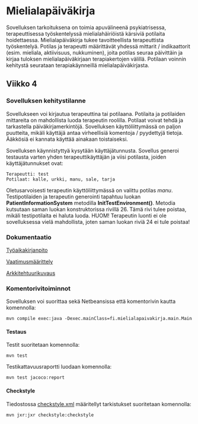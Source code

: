 # Mielialapäiväkirja
Sovelluksen tarkoituksena on toimia apuvälineenä psykiatrisessa, terapeuttisessa työskentelyssä mielialahäiriöistä kärsiviä potilaita hoidettaessa. Mielialapäiväkirja tukee tavoitteellista terapeuttista työskentelyä. Potilas ja terapeutti määrittävät yhdessä mittarit / indikaattorit (esim. mieliala, aktiivisuus, nukkuminen), joita potilas seuraa päivittäin ja kirjaa tuloksen mielialapäiväkirjaan terapiakertojen välillä. Potilaan voinnin kehitystä seurataan terapiakäynneillä mielialapäiväkirjasta.

## Viikko 4

### Sovelluksen kehitystilanne
Sovellukseen voi kirjautua terapeuttina tai potilaana. Potilaita ja potilaiden mittareita on mahdollista luoda terapeutin roolilla. Potilaat voivat tehdä ja tarkastella päiväkirjamerkintöjä. Sovelluksen käyttöliittymässä on paljon puutteita, mikäli käyttäjä antaa virheellisiä komentoja / pyydettyjä tietoja. Ääkkösiä ei kannata käyttää ainakaan toistaiseksi.

Sovelluksen käynnistyttyä kysytään käyttäjätunnusta. Sovellus generoi testausta varten yhden terapeuttikäyttäjän ja viisi potilasta, joiden käyttäjätunnukset ovat:
```
Terapeutti: test
Potilaat: kalle, urkki, manu, sale, tarja
```
Oletusarvoisesti terapeutin käyttöliittymässä on valittu potilas *manu*.
Testipotilaiden ja terapeutin generointi tapahtuu luokan **PatientInformationSystem** metodilla **InitTestEnvironment()**. Metodia kutsutaan saman luokan konstruktorissa rivillä 26. Tämä rivi tulee poistaa, mikäli testipotilaita ei haluta luoda. 
HUOM! Terapeutin luonti ei ole sovelluksessa vielä mahdollista, joten saman luokan riviä 24 ei tule poistaa!


### Dokumentaatio

[Työaikakirjanpito](https://github.com/jmjkorte/ot-harjoitustyo/blob/master/dokumentaatio/tyoaikakirjanpito.md)

[Vaatimusmäärittely](https://github.com/jmjkorte/ot-harjoitustyo/blob/master/dokumentaatio/vaatimusmaarittely.md)

[Arkkitehtuurikuvaus](https://github.com/jmjkorte/ot-harjoitustyo/blob/master/dokumentaatio/arkkitehtuuri.md)



### Komentorivitoiminnot

Sovelluksen voi suorittaa sekä Netbeansissa että komentorivin kautta komennolla: 
```
mvn compile exec:java -Dexec.mainClass=fi.mielialapaivakirja.main.Main
```
#### Testaus
Testit suoritetaan komennolla:
```
mvn test
```
Testikattavuusraportti luodaan komennolla:
```
mvn test jacoco:report
``` 
#### Checkstyle
Tiedostossa [checkstyle.xml](https://github.com/jmjkorte/ot-harjoitustyo/blob/master/mielialapaivakirja/checkstyle.xml) määritellyt tarkistukset suoritetaan komennolla:
```
mvn jxr:jxr checkstyle:checkstyle
